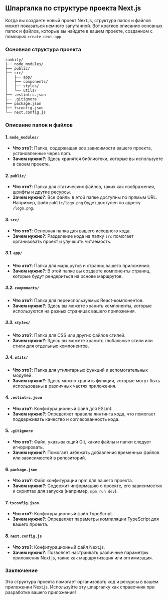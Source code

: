 ## Шпаргалка по структуре проекта Next.js

Когда вы создаете новый проект Next.js, структура папок и файлов может показаться немного запутанной. Вот краткое описание основных папок и файлов, которые вы найдете в вашем проекте, созданном с помощью `create-next-app`.

### Основная структура проекта

```
rankify/
├── node_modules/
├── public/
├── src/
│   ├── app/
│   ├── components/
│   ├── styles/
│   └── utils/
├── .eslintrc.json
├── .gitignore
├── package.json
├── tsconfig.json
└── next.config.js
```

### Описание папок и файлов

#### 1. `node_modules/`
- **Что это?**: Папка, содержащая все зависимости вашего проекта, установленные через npm.
- **Зачем нужно?**: Здесь хранятся библиотеки, которые вы используете в своем проекте.

#### 2. `public/`
- **Что это?**: Папка для статических файлов, таких как изображения, шрифты и другие ресурсы.
- **Зачем нужно?**: Все файлы в этой папке доступны по прямым URL. Например, файл `public/logo.png` будет доступен по адресу `/logo.png`.

#### 3. `src/`
- **Что это?**: Основная папка для вашего исходного кода.
- **Зачем нужно?**: Разделение кода на папку `src` помогает организовать проект и улучшить читаемость.

##### 3.1. `app/`
- **Что это?**: Папка для маршрутов и страниц вашего приложения.
- **Зачем нужно?**: В этой папке вы создаете компоненты страниц, которые будут рендериться на основе маршрутов.

##### 3.2. `components/`
- **Что это?**: Папка для переиспользуемых React-компонентов.
- **Зачем нужно?**: Здесь вы можете хранить компоненты, которые используются на разных страницах вашего приложения.

##### 3.3. `styles/`
- **Что это?**: Папка для CSS или других файлов стилей.
- **Зачем нужно?**: Здесь вы можете хранить глобальные стили или стили для отдельных компонентов.

##### 3.4. `utils/`
- **Что это?**: Папка для утилитарных функций и вспомогательных модулей.
- **Зачем нужно?**: Здесь можно хранить функции, которые могут быть использованы в различных частях приложения.

#### 4. `.eslintrc.json`
- **Что это?**: Конфигурационный файл для ESLint.
- **Зачем нужно?**: Определяет правила линтинга кода, что помогает поддерживать качество и согласованность кода.

#### 5. `.gitignore`
- **Что это?**: Файл, указывающий Git, какие файлы и папки следует игнорировать.
- **Зачем нужно?**: Помогает избежать добавления временных файлов или зависимостей в репозиторий.

#### 6. `package.json`
- **Что это?**: Файл конфигурации npm для вашего проекта.
- **Зачем нужно?**: Содержит информацию о проекте, его зависимостях и скриптах для запуска (например, `npm run dev`).

#### 7. `tsconfig.json`
- **Что это?**: Конфигурационный файл TypeScript.
- **Зачем нужно?**: Определяет параметры компиляции TypeScript для вашего проекта.

#### 8. `next.config.js`
- **Что это?**: Конфигурационный файл Next.js.
- **Зачем нужно?**: Позволяет настраивать различные параметры приложения Next.js, такие как маршрутизация или оптимизация.

### Заключение

Эта структура проекта помогает организовать код и ресурсы в вашем приложении Next.js. Используйте эту шпаргалку как справочник при разработке вашего приложения!
